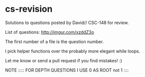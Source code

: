 cs-revision
===========

Solutions to questions posted by David// CSC-148 for review. 

List of questions: http://imgur.com/xzddZ3o

The first number of a file is the question number.

I pick helper functions over the probably more elegant while loops.

Let me know or send a pull request if you find mistakes! :)

NOTE ::::: FOR DEPTH QUESTIONS I USE 0 AS ROOT not 1 ::::
